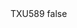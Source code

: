 <?xml version="1.0" encoding="UTF-8"?>
<CustomMetadata xmlns="http://soap.sforce.com/2006/04/metadata">
    <label>TXU589</label>
    <protected>false</protected>
</CustomMetadata>
